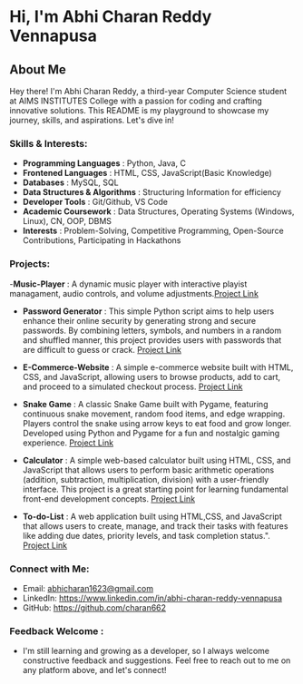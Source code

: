 
# Hi, I'm Abhi Charan Reddy Vennapusa

## About Me

Hey there! I'm Abhi Charan Reddy, a third-year Computer Science student at AIMS INSTITUTES College with a passion for coding and crafting innovative solutions. This README is my playground to showcase my journey, skills, and aspirations. Let's dive in!

### Skills & Interests:

- **Programming Languages**          : Python, Java, C
- **Frontened Languages**            : HTML, CSS, JavaScript(Basic Knowledge)
- **Databases**                      : MySQL, SQL
- **Data Structures & Algorithms**   : Structuring Information for efficiency
- **Developer Tools**                : Git/Github, VS Code
- **Academic Coursework**            : Data Structures, Operating Systems (Windows, Linux), CN, OOP, DBMS
- **Interests**                      : Problem-Solving, Competitive Programming, Open-Source Contributions, Participating in Hackathons

### Projects:

-**Music-Player** : A dynamic music player with interactive playist managament, audio controls, and volume adjustments.[Project Link](https://github.com/charan662/Music-Player.git)

- **Password Generator** : This simple Python script aims to help users enhance their online security by generating strong and secure passwords. By combining letters, symbols, and numbers in a random and shuffled manner, this project provides users with passwords that are difficult to guess or crack. [Project Link](https://github.com/charan662/Password-Generator.git)

- **E-Commerce-Website** : A simple e-commerce website built with HTML, CSS, and JavaScript, allowing users to browse products, add to cart, and proceed to a simulated checkout process. [Project Link](https://github.com/charan62/E-Commerce-Website)

- **Snake Game** : A classic Snake Game built with Pygame, featuring continuous snake movement, random food items, and edge wrapping. Players control the snake using arrow keys to eat food and grow longer. Developed using Python and Pygame for a fun and nostalgic gaming experience. [Project Link](https://github.com/charan662/Snake-Game.git)

- **Calculator** : A simple web-based calculator built using HTML, CSS, and JavaScript that allows users to perform basic arithmetic operations (addition, subtraction, multiplication, division) with a user-friendly interface. This project is a great starting point for learning fundamental front-end development concepts. [Project Link](https://github.com/charan662/Calculator.git)

- **To-do-List** : A web application built using HTML,CSS, and JavaScript that allows users to create, manage, and track their tasks with features like adding due dates, priority levels, and task completion status.". [Project Link](https://github.com/charan662/To-do-List.git)

### Connect with Me:

- Email: abhicharan1623@gmail.com
- LinkedIn: https://www.linkedin.com/in/abhi-charan-reddy-vennapusa
- GitHub: https://github.com/charan662

### Feedback Welcome :
- I'm still learning and growing as a developer, so I always welcome constructive feedback and suggestions. Feel free to reach out to me on any platform above, and let's connect!
